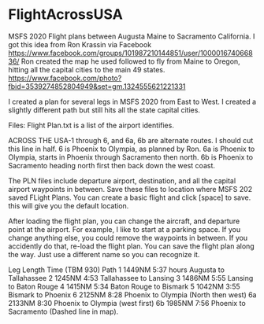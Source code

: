 # FlightAcrossUSA
MSFS 2020 Flight plans between Augusta Maine to Sacramento California.
I got this idea from Ron Krassin via Facebook
https://www.facebook.com/groups/101987210144851/user/100001674066836/
Ron created the map he used followed to fly from Maine to Oregon, hitting all the capital cities to the main 49 states.
https://www.facebook.com/photo?fbid=3539274852804949&set=gm.1324555621221331

I created a plan for several legs in MSFS 2020 from East to West.  I created a slightly different path but still hits all the state capital cities.

Files:
Flight Plan.txt is a list of the airport identifies.

ACROSS THE USA-1 through 6, and 6a, 6b are alternate routes.  I should cut this line in half.
6 is Phoenix to Olympia, as planned by Ron.
6a is Phoenix to Olympia, starts in Phoenix through Sacramento then north.
6b is Phoenix to Sacramento heading north first then back down the west coast.

The PLN files include departure airport, destination, and all the capital airport waypoints in between.
Save these files to location where MSFS 202 saved FLight Plans.  You can create a basic flight and click [space] to save.  this will give you the default location.

After loading the flight plan, you can change the aircraft, and departure point at the airport.  For example, I like to start at a parking space.  If you change anything else, you could remove the waypoints in between.  If you accidently do that, re-load the flight plan.
You can save the flight plan along the way.  Just use a different name so you can recognize it.

Leg	Length	  Time (TBM 930)	Path
1		1449NM		5:37 hours  		Augusta to Tallahassee
2		1245NM		4:53					  Tallahassee to Lansing
3		1486NM		5:55					  Lansing to Baton Rouge
4		1415NM		5:34					  Baton Rouge to Bismark
5 	1042NM		3:55						Bismark to Phoenix
6		2125NM		8:28					  Phoenix to Olympia (North then west)
6a	2133NM		8:30						Phoenix to Olympia (west first)
6b	1985NM		7:56						Phoenix to Sacramento  (Dashed line in map).
